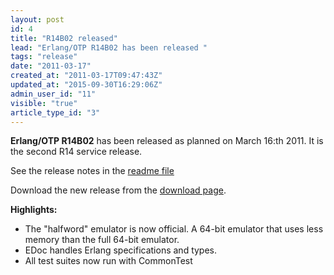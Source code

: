 ```yaml
---
layout: post
id: 4
title: "R14B02 released"
lead: "Erlang/OTP R14B02 has been released "
tags: "release"
date: "2011-03-17"
created_at: "2011-03-17T09:47:43Z"
updated_at: "2015-09-30T16:29:06Z"
admin_user_id: "11"
visible: "true"
article_type_id: "3"
---
```


**Erlang/OTP R14B02** has been released as planned on March 16:th 2011. It is the second R14 service release.

 See the release notes in the [readme file](/download/otp_src_R14B02.readme)

 Download the new release from the [download page](/download.html).

**Highlights:**
* The "halfword" emulator is now official. A 64-bit emulator that uses less memory than the full 64-bit emulator.
* EDoc handles Erlang specifications and types.
* All test suites now run with CommonTest
